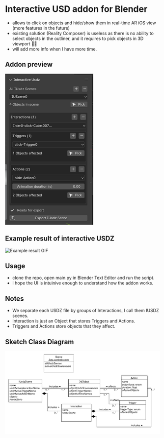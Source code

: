 # Interactive USD addon for Blender
- allows to click on objects and hide/show them in real-time AR iOS view (more features in the future)
- existing solution (Reality Composer) is useless as there is no ability to select objects in the outliner, and it requires to pick objects in 3D viewport 🤦‍♂️
- will add more info when I have more time.

## Addon preview
![Addon preview Screenshot](./previews/addon_preview.png)

## Example result of interactive USDZ
![Example result GIF](./previews/example_result.gif)

## Usage
- clone the repo, open main.py in Blender Text Editor and run the script.
- I hope the UI is intuinive enough to understand how the addon works.

## Notes
- We separate each USDZ file by groups of Interactions, I call them IUSDZ scenes.
- Interaction is just an Object that stores Triggers and Actions.
- Triggers and Actions store objects that they affect.

## Sketch Class Diagram
![Sketch Class Diagram png](./previews/analytical_class_diagram.png)
